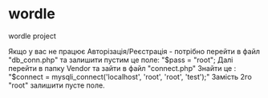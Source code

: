 # wordle
wordle project

Якщо у вас не працює Авторізація/Реєстрація - потрібно перейти в файл "db_conn.php" та залишити пустим це поле: "$pass = "root"; 
Далі перейти в папку Vendor та зайти в файл "connect.php" Знайти це : "$connect = mysqli_connect('localhost', 'root', 'root', 'test');"
Замість 2го "root" залишити пусте поле.
